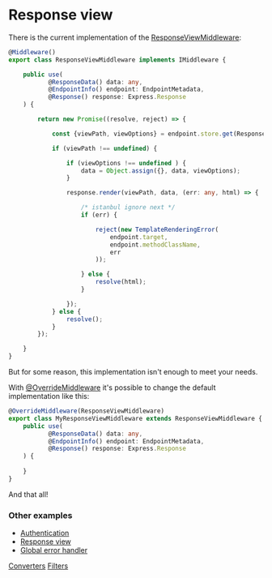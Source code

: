 # Response view

There is the current implementation of the [ResponseViewMiddleware](api/common/mvc/responseviewmiddleware.md):

```typescript
@Middleware()
export class ResponseViewMiddleware implements IMiddleware {

    public use(
           @ResponseData() data: any,
           @EndpointInfo() endpoint: EndpointMetadata,
           @Response() response: Express.Response
    ) {

        return new Promise((resolve, reject) => {

            const {viewPath, viewOptions} = endpoint.store.get(ResponseViewMiddleware);

            if (viewPath !== undefined) {

                if (viewOptions !== undefined ) {
                    data = Object.assign({}, data, viewOptions);
                }

                response.render(viewPath, data, (err: any, html) => {

                    /* istanbul ignore next */
                    if (err) {

                        reject(new TemplateRenderingError(
                            endpoint.target,
                            endpoint.methodClassName,
                            err
                        ));

                    } else {
                        resolve(html);
                    }

                });
            } else {
                resolve();
            }
        });

    }
}

```

But for some reason, this implementation isn't enough to meet your needs.

With [@OverrideMiddleware](api/common/mvc/overridemiddleware.md) it's possible to change the default implementation like
this:


```typescript
@OverrideMiddleware(ResponseViewMiddleware)
export class MyResponseViewMiddleware extends ResponseViewMiddleware {
    public use(
           @ResponseData() data: any,
           @EndpointInfo() endpoint: EndpointMetadata,
           @Response() response: Express.Response
    ) {
        
    }
}
```

And that all!

### Other examples

* [Authentication](docs/middlewares/override/authentication.md)
* [Response view](docs/middlewares/override/response-view.md)
* [Global error handler](docs/middlewares/override/global-error-handler.md)

<div class="guide-links">
<a href="/#/docs/converters">Converters</a>
<a href="/#/docs/filters">Filters</a>
</div>
